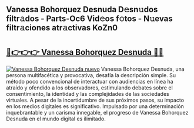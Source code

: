 ## Vanessa Bohorquez Desnuda D𝚎sn𝚞dos filtr𝚊dos - Parts-Oc6 Vid𝚎os f𝚘tos - N𝚞evas filtr𝚊ciones atr𝚊ctivas KoZn0

# <h2><a href="http://mb4yyr.tromn.icu/?c=Vanessa+Bohorquez+Desnuda">🔗👉👉👉 Vanessa Bohorquez Desnuda 🔗🔗</a></h2>

[![Vanessa Bohorquez Desnuda nuevo](https://i.imgur.com/pEAQMta.gif)](http://mb4yyr.tromn.icu/?c=Vanessa+Bohorquez+Desnuda)
Vanessa Bohorquez Desnuda, una persona multifacética y provocativa, desafía la descripción simple. Su método poco convencional de interactuar con audiencias en línea ha atraído y ofendido a los observadores, estimulando debates sobre el consentimiento, la identidad y las complejidades de las sociedades virtuales. A pesar de la incertidumbre de sus próximos pasos, su impacto en los medios digitales es significativo. Impulsado por una determinación inquebrantable y un carisma innegable, el progreso de Vanessa Bohorquez Desnuda en el mundo digital es ilimitado.
